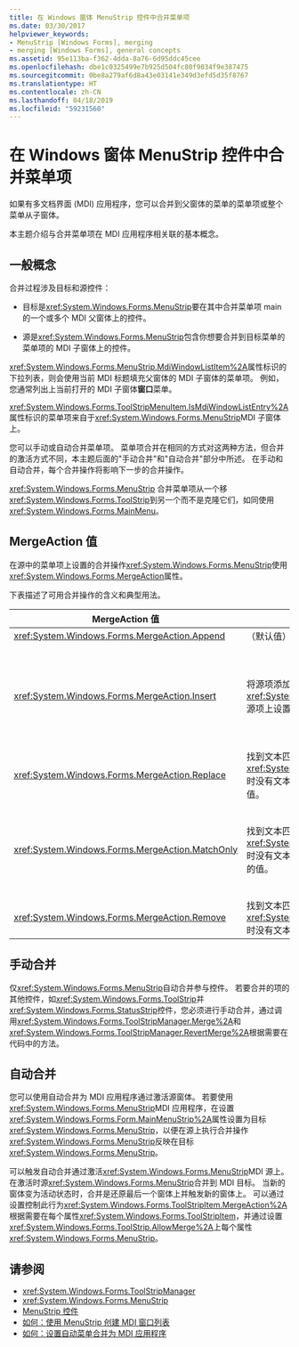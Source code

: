 ```yaml
---
title: 在 Windows 窗体 MenuStrip 控件中合并菜单项
ms.date: 03/30/2017
helpviewer_keywords:
- MenuStrip [Windows Forms], merging
- merging [Windows Forms], general concepts
ms.assetid: 95e113ba-f362-4dda-8a76-6d95ddc45cee
ms.openlocfilehash: dbe1c0325499e7b925d504fc80f9034f9e387475
ms.sourcegitcommit: 0be8a279af6d8a43e03141e349d3efd5d35f8767
ms.translationtype: HT
ms.contentlocale: zh-CN
ms.lasthandoff: 04/18/2019
ms.locfileid: "59231560"
---
```

# <a name="merging-menu-items-in-the-windows-forms-menustrip-control"></a>在 Windows 窗体 MenuStrip 控件中合并菜单项
如果有多文档界面 (MDI) 应用程序，您可以合并到父窗体的菜单的菜单项或整个菜单从子窗体。  
  
 本主题介绍与合并菜单项在 MDI 应用程序相关联的基本概念。  
  
## <a name="general-concepts"></a>一般概念  
 合并过程涉及目标和源控件：  
  
-   目标是<xref:System.Windows.Forms.MenuStrip>要在其中合并菜单项 main 的一个或多个 MDI 父窗体上的控件。  
  
-   源是<xref:System.Windows.Forms.MenuStrip>包含你想要合并到目标菜单的菜单项的 MDI 子窗体上的控件。  
  
 <xref:System.Windows.Forms.MenuStrip.MdiWindowListItem%2A>属性标识的下拉列表，则会使用当前 MDI 标题填充父窗体的 MDI 子窗体的菜单项。 例如，您通常列出上当前打开的 MDI 子窗体**窗口**菜单。  
  
 <xref:System.Windows.Forms.ToolStripMenuItem.IsMdiWindowListEntry%2A>属性标识的菜单项来自于<xref:System.Windows.Forms.MenuStrip>MDI 子窗体上。  
  
 您可以手动或自动合并菜单项。 菜单项合并在相同的方式对这两种方法，但合并的激活方式不同，本主题后面的"手动合并"和"自动合并"部分中所述。 在手动和自动合并，每个合并操作将影响下一步的合并操作。  
  
 <xref:System.Windows.Forms.MenuStrip> 合并菜单项从一个移<xref:System.Windows.Forms.ToolStrip>到另一个而不是克隆它们，如同使用<xref:System.Windows.Forms.MainMenu>。  
  
## <a name="mergeaction-values"></a>MergeAction 值  
 在源中的菜单项上设置的合并操作<xref:System.Windows.Forms.MenuStrip>使用<xref:System.Windows.Forms.MergeAction>属性。  
  
 下表描述了可用合并操作的含义和典型用法。  
  
|MergeAction 值|描述|典型用法|  
|-----------------------|-----------------|-----------------|  
|<xref:System.Windows.Forms.MergeAction.Append>|（默认值）将源项添加到目标项的集合的末尾。|激活该程序的某部分时，请将菜单项添加到菜单的末尾。|  
|<xref:System.Windows.Forms.MergeAction.Insert>|将源项添加到目标项的集合，在指定的位置<xref:System.Windows.Forms.ToolStripItem.MergeIndex%2A>源项上设置的属性。|激活该程序的某部分时，请将菜单项添加到中间或菜单的开始位置。<br /><br /> 如果的值<xref:System.Windows.Forms.ToolStripItem.MergeIndex%2A>是相同的两个菜单项，添加按相反的顺序。 设置<xref:System.Windows.Forms.ToolStripItem.MergeIndex%2A>适当地保留原始顺序。|  
|<xref:System.Windows.Forms.MergeAction.Replace>|找到文本匹配项，或使用<xref:System.Windows.Forms.ToolStripItem.MergeIndex%2A>时没有文本匹配项找到，并将源菜单项替换匹配的目标菜单项的值。|将执行不同操作的相同名称的源菜单项替换为目标的菜单项。|  
|<xref:System.Windows.Forms.MergeAction.MatchOnly>|找到文本匹配项，或使用<xref:System.Windows.Forms.ToolStripItem.MergeIndex%2A>时没有文本匹配项找到，然后向目标添加从源下拉列表的所有项的值。|生成菜单结构，该插入或将菜单项添加到子菜单，或删除子菜单的菜单项。 例如，可以将菜单项从 MDI 子窗体添加到 main <xref:System.Windows.Forms.MenuStrip>**另存为**菜单。<br /><br /> <xref:System.Windows.Forms.MergeAction.MatchOnly> 可以导航菜单结构而无需采取任何操作。 它提供了一种方法来评估后续项。|  
|<xref:System.Windows.Forms.MergeAction.Remove>|找到文本匹配项，或使用<xref:System.Windows.Forms.ToolStripItem.MergeIndex%2A>时没有文本匹配项找到，然后从目标中删除项的值。|从目标中删除菜单项<xref:System.Windows.Forms.MenuStrip>。|  
  
## <a name="manual-merging"></a>手动合并  
 仅<xref:System.Windows.Forms.MenuStrip>自动合并参与控件。 若要合并的项的其他控件，如<xref:System.Windows.Forms.ToolStrip>并<xref:System.Windows.Forms.StatusStrip>控件，您必须进行手动合并，通过调用<xref:System.Windows.Forms.ToolStripManager.Merge%2A>和<xref:System.Windows.Forms.ToolStripManager.RevertMerge%2A>根据需要在代码中的方法。  
  
## <a name="automatic-merging"></a>自动合并  
 您可以使用自动合并为 MDI 应用程序通过激活源窗体。 若要使用<xref:System.Windows.Forms.MenuStrip>MDI 应用程序，在设置<xref:System.Windows.Forms.Form.MainMenuStrip%2A>属性设置为目标<xref:System.Windows.Forms.MenuStrip>，以便在源上执行合并操作<xref:System.Windows.Forms.MenuStrip>反映在目标<xref:System.Windows.Forms.MenuStrip>。  
  
 可以触发自动合并通过激活<xref:System.Windows.Forms.MenuStrip>MDI 源上。 在激活时源<xref:System.Windows.Forms.MenuStrip>合并到 MDI 目标。 当新的窗体变为活动状态时，合并是还原最后一个窗体上并触发新的窗体上。 可以通过设置控制此行为<xref:System.Windows.Forms.ToolStripItem.MergeAction%2A>根据需要在每个属性<xref:System.Windows.Forms.ToolStripItem>，并通过设置<xref:System.Windows.Forms.ToolStrip.AllowMerge%2A>上每个属性<xref:System.Windows.Forms.MenuStrip>。  
  
## <a name="see-also"></a>请参阅

- <xref:System.Windows.Forms.ToolStripManager>
- <xref:System.Windows.Forms.MenuStrip>
- [MenuStrip 控件](menustrip-control-windows-forms.md)
- [如何：使用 MenuStrip 创建 MDI 窗口列表](how-to-create-an-mdi-window-list-with-menustrip-windows-forms.md)
- [如何：设置自动菜单合并为 MDI 应用程序](how-to-set-up-automatic-menu-merging-for-mdi-applications.md)
